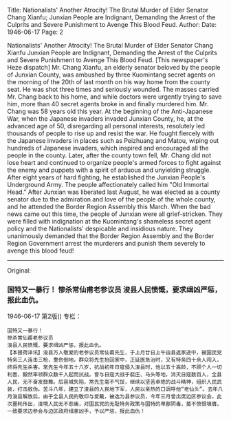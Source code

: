 Title: Nationalists' Another Atrocity! The Brutal Murder of Elder Senator Chang Xianfu; Junxian People are Indignant, Demanding the Arrest of the Culprits and Severe Punishment to Avenge This Blood Feud.
Author:
Date: 1946-06-17
Page: 2

Nationalists' Another Atrocity!
The Brutal Murder of Elder Senator Chang Xianfu
Junxian People are Indignant, Demanding the Arrest of the Culprits and Severe Punishment to Avenge This Blood Feud.
[This newspaper's Heze dispatch] Mr. Chang Xianfu, an elderly senator beloved by the people of Junxian County, was ambushed by three Kuomintang secret agents on the morning of the 20th of last month on his way home from the county seat. He was shot three times and seriously wounded. The masses carried Mr. Chang back to his home, and while doctors were urgently trying to save him, more than 40 secret agents broke in and finally murdered him. Mr. Chang was 58 years old this year. At the beginning of the Anti-Japanese War, when the Japanese invaders invaded Junxian County, he, at the advanced age of 50, disregarding all personal interests, resolutely led thousands of people to rise up and resist the war. He fought fiercely with the Japanese invaders in places such as Peizhuang and Matou, wiping out hundreds of Japanese invaders, which inspired and encouraged all the people in the county. Later, after the county town fell, Mr. Chang did not lose heart and continued to organize people's armed forces to fight against the enemy and puppets with a spirit of arduous and unyielding struggle. After eight years of hard fighting, he established the Junxian People's Underground Army. The people affectionately called him "Old Immortal Head." After Junxian was liberated last August, he was elected as a county senator due to the admiration and love of the people of the whole county, and he attended the Border Region Assembly this March. When the bad news came out this time, the people of Junxian were all grief-stricken. They were filled with indignation at the Kuomintang's shameless secret agent policy and the Nationalists' despicable and insidious nature. They unanimously demanded that the Border Region Assembly and the Border Region Government arrest the murderers and punish them severely to avenge this blood feud!



<hr /> 

Original: 


### 国特又一暴行！  惨杀常仙甫老参议员  浚县人民愤慨，要求缉凶严惩，报此血仇。

1946-06-17
第2版()
专栏：

    国特又一暴行！
    惨杀常仙甫老参议员
    浚县人民愤慨，要求缉凶严惩，报此血仇。
    【本报荷泽讯】浚县万人敬爱的老参议员常仙甫先生，于上月廿日上午由县返家途中，被国民党特务三人连击三枪，重伤倒地。群众将先生抬回家中，正延医急治时，又有特务四十余人闯入，终将先生杀害。常先生今年五十八岁，抗战初年日寇侵入浚县时，他以五十高龄，不顾个人一切利害，毅然率领群众数千人起而抗战。曾与日寇大战于裴庄、马头等地，消灭日寇数百人，全县人民，无不奋发鼓舞。后县城失陷，常先生毫不气馁，继续以坚苦卓绝的战斗精神，组织人民武装，打击敌伪。苦斗八年，建立了浚县的人民地下军，人民以亲热的口调呼他“老仙头”。去年八月浚县解放后，由于全县人民的敬仰与爱戴，被选为县参议员，今年三月曾出席边区参议会。此次噩耗传出，浚境人民无不悲痛，对国民党的无耻特务政策与国特的卑鄙阴毒，莫不愤恨填膺，一致要求边参会与边区政府缉拿凶手，予以严惩，报此血仇！
